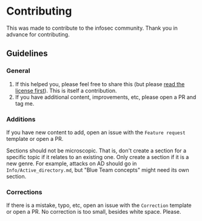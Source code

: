 # Contributing

This was made to contribute to the infosec community. Thank you in advance for contributing.

## Guidelines

### General

1) If this helped you, please feel free to share this (but please [read the license first](license.md)). This is itself a contribution.
2) If you have additional content, improvements, etc, please open a PR and tag me.

### Additions

If you have new content to add, open an issue with the `Feature request` template or open a PR.

Sections should not be microscopic. That is, don't create a section for a specific topic if it relates to an existing one. Only create a section if it is a new genre. For example, attacks on AD should go in `Info/Active_directory.md`, but "Blue Team concepts" might need its own section.

### Corrections

If there is a mistake, typo, etc, open an issue with the `Correction` template or open a PR. No correction is too small, besides white space. Please.
